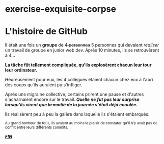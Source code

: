 # exercise-exquisite-corpse
# L'histoire de GitHub
Il était une fois un **groupe** de ~~4 personnes~~ 5 personnes qui devaient *réaliser* un travail de groupe en junior web dev. Après 10 minutes, ils se retrouvèrent à 4...

**La tâche fût tellement compliquée, qu'ils explosèrent chacun leur tour leur ordinateur.**

Heureusement pour eux, les 4 collègues étaient chacun chez eux à l'abri des coups qu'ils auraient pu s'infliger.

Après une migraine collective, certains prirent une pause et d'autres s'acharnaient encore sur le travail. ***Quelle ne fut pas leur surprise lorsqu'ils virent que ~~la moitié de~~ la journée s'était déjà écoulée.***

Ils réalisèrent peu à peu la galère dans laquelle ils s'étaient embarqués.

<sub>Au grand bonheur de tous, ils avaient au moins le plaisir de constater qu'il n'y avait pas de conflit entre leurs différents commits.</sub>

***[FIN](https://tenor.com/view/elmo-hell-fire-gif-5073559)***